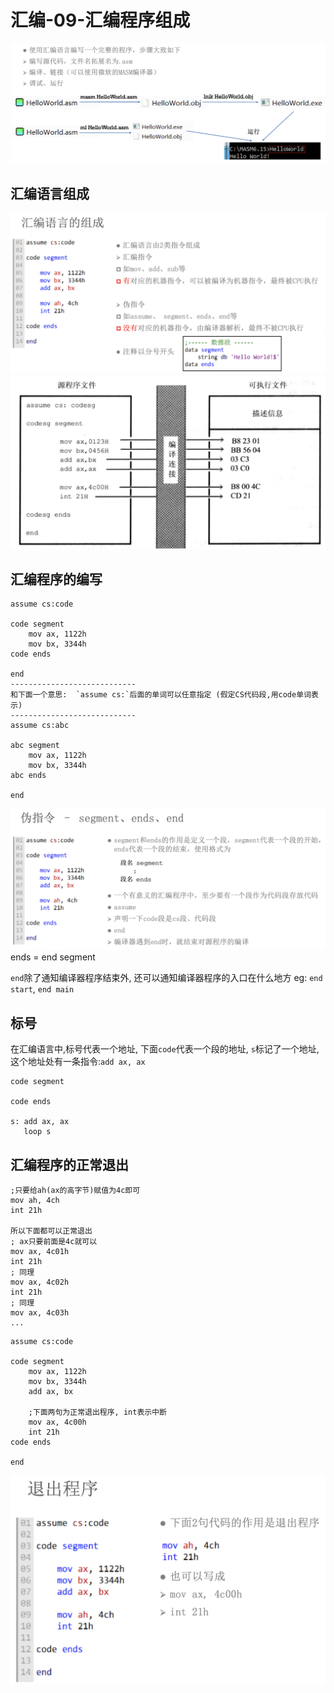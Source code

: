 # 汇编-09-汇编程序组成

![asm_01](media/15729678140579/asm_01.png)

## 汇编语言组成
![asm_02](media/15729678140579/asm_02.png)
![asm_03](media/15729678140579/asm_03.png)

## 汇编程序的编写

```
assume cs:code

code segment
    mov ax, 1122h
    mov bx, 3344h
code ends

end
----------------------------
和下面一个意思:  `assume cs:`后面的单词可以任意指定 (假定CS代码段,用code单词表示)
----------------------------
assume cs:abc

abc segment
    mov ax, 1122h
    mov bx, 3344h
abc ends

end

```

![asm_04](media/15729678140579/asm_04.png)
ends = end segment

`end`除了通知编译器程序结束外, 还可以通知编译器程序的入口在什么地方 eg: `end start`, `end main`

## 标号

在汇编语言中,标号代表一个地址, 下面`code`代表一个段的地址, `s`标记了一个地址,这个地址处有一条指令:`add ax, ax`

```
code segment

code ends

s: add ax, ax
   loop s

```

## 汇编程序的正常退出

```
;只要给ah(ax的高字节)赋值为4c即可
mov ah, 4ch 
int 21h

所以下面都可以正常退出
; ax只要前面是4c就可以
mov ax, 4c01h
int 21h
; 同理
mov ax, 4c02h 
int 21h
; 同理
mov ax, 4c03h  
...
```

```
assume cs:code

code segment
    mov ax, 1122h
    mov bx, 3344h
    add ax, bx
    
    ;下面两句为正常退出程序, int表示中断
    mov ax, 4c00h
    int 21h
code ends

end
```

![asm_05](media/15729678140579/asm_05.png)










